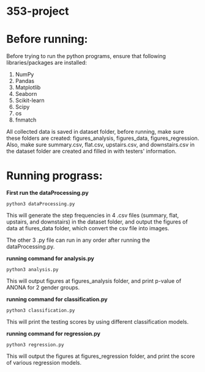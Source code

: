 # 353-project

# Before running:
Before trying to run the python programs, ensure that following libraries/packages are installed:
1) NumPy
2) Pandas
3) Matplotlib
4) Seaborn
5) Scikit-learn
6) Scipy
7) os
8) fnmatch

All collected data is saved in dataset folder, before running, make sure these folders are created: figures_analysis, figures_data, figures_regression. Also, make sure summary.csv, flat.csv, upstairs.csv, and downstairs.csv in the dataset folder are created and filled in with testers' information.

# Running prograss:

**First run the dataProcessing.py**

    python3 dataProcessing.py

This will generate the step frequencies in 4 .csv files (summary, flat, upstairs, and downstairs) in the dataset folder, and output the figures of data at fiures_data folder, which convert the csv file into images.

The other 3 .py file can run in any order after running the dataProcessing.py.

**running command for analysis.py**
    
    python3 analysis.py

This will output figures at figures_analysis folder, and print p-value of ANONA for 2 gender groups.

**running command for classification.py**

    python3 classification.py

This will print the testing scores by using different classification models.

**running command for regression.py**

    python3 regression.py

This will output the figures at figures_regression folder, and print the score of various regression models.